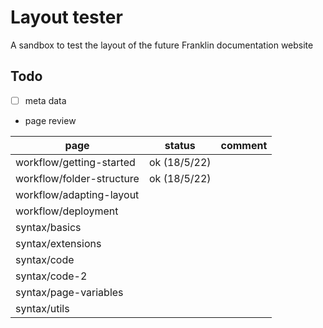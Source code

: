 # Layout tester

A sandbox to test the layout of the future Franklin documentation website

## Todo

* [ ] meta data
* page review

| page | status | comment |
| ---- | ------ | ------- |
| workflow/getting-started | ok (18/5/22) | |
| workflow/folder-structure | ok (18/5/22)  | |
| workflow/adapting-layout |  | |
| workflow/deployment |  | |
| syntax/basics |  | |
| syntax/extensions |  | |
| syntax/code |  | |
| syntax/code-2 |  | |
| syntax/page-variables |  | |
| syntax/utils |  | |


